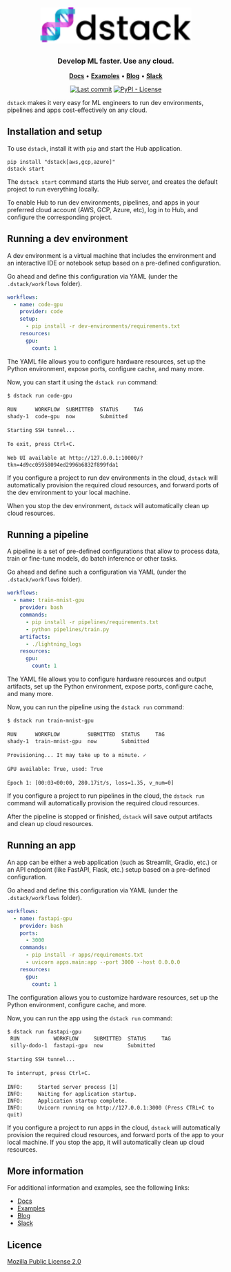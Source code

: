 <div align="center">
<h1 align="center">
  <a target="_blank" href="https://dstack.ai">
    <picture>
      <source media="(prefers-color-scheme: dark)" srcset="https://raw.githubusercontent.com/dstackai/dstack/master/docs/assets/images/dstack-logo-dark.svg"/>
      <img alt="dstack" src="https://raw.githubusercontent.com/dstackai/dstack/master/docs/assets/images/dstack-logo.svg" width="350px"/>
    </picture>
  </a>
</h1>

<h3 align="center">
Develop ML faster. Use any cloud.
</h3>

<p align="center">
<a href="https://dstack.ai/docs" target="_blank"><b>Docs</b></a> • 
<a href="https://dstack.ai/examples/dolly" target="_blank"><b>Examples</b></a> •
<a href="https://dstack.ai/blog" target="_blank"><b>Blog</b></a> •
<a href="https://join.slack.com/t/dstackai/shared_invite/zt-xdnsytie-D4qU9BvJP8vkbkHXdi6clQ" target="_blank"><b>Slack</b></a>
</p>

[![Last commit](https://img.shields.io/github/last-commit/dstackai/dstack?style=flat-square)](https://github.com/dstackai/dstack/commits/)
[![PyPI - License](https://img.shields.io/pypi/l/dstack?style=flat-square&color=blue)](https://github.com/dstackai/dstack/blob/master/LICENSE.md)
</div>

`dstack` makes it very easy for ML engineers to run dev environments, pipelines and apps cost-effectively 
on any cloud.

## Installation and setup

To use `dstack`, install it with `pip` and start the Hub application.

```shell
pip install "dstack[aws,gcp,azure]"
dstack start
```

The `dstack start` command starts the Hub server, and creates the default project to run everything locally.

To enable Hub to run dev environments, pipelines, and apps in your preferred cloud account (AWS, GCP, Azure, etc), 
log in to Hub, and configure the corresponding project.

## Running a dev environment

A dev environment is a virtual machine that includes the environment and an interactive IDE or notebook setup
based on a pre-defined configuration.

Go ahead and define this configuration via YAML (under the `.dstack/workflows` folder).

```yaml
workflows:
  - name: code-gpu
    provider: code
    setup:
      - pip install -r dev-environments/requirements.txt
    resources:
      gpu:
        count: 1
```

The YAML file allows you to configure hardware resources, 
set up the Python environment, expose ports, configure cache, and many more.

Now, you can start it using the `dstack run` command:

```shell
$ dstack run code-gpu

RUN      WORKFLOW  SUBMITTED  STATUS     TAG
shady-1  code-gpu  now        Submitted  
 
Starting SSH tunnel...

To exit, press Ctrl+C.

Web UI available at http://127.0.0.1:10000/?tkn=4d9cc05958094ed2996b6832f899fda1
```

If you configure a project to run dev environments in the cloud, `dstack` will automatically provision the
required cloud resources, and forward ports of the dev environment to your local machine. 

When you stop the dev environment, `dstack` will automatically clean up cloud resources.

## Running a pipeline

A pipeline is a set of pre-defined configurations that allow to process data, train or fine-tune models, do batch inference 
or other tasks.

Go ahead and define such a configuration via YAML (under the `.dstack/workflows` folder).

```yaml
workflows:
  - name: train-mnist-gpu
    provider: bash
    commands:
      - pip install -r pipelines/requirements.txt
      - python pipelines/train.py
    artifacts:
      - ./lightning_logs
    resources:
      gpu:
        count: 1
```

The YAML file allows you to configure hardware resources and output artifacts, set up the
Python environment, expose ports, configure cache, and many more.

Now, you can run the pipeline using the `dstack run` command:

```shell
$ dstack run train-mnist-gpu

RUN      WORKFLOW         SUBMITTED  STATUS     TAG
shady-1  train-mnist-gpu  now        Submitted  
 
Provisioning... It may take up to a minute. ✓

GPU available: True, used: True

Epoch 1: [00:03<00:00, 280.17it/s, loss=1.35, v_num=0]
```

If you configure a project to run pipelines in the cloud, the `dstack run` command will automatically provision the 
required cloud resources.

After the pipeline is stopped or finished, `dstack` will save output artifacts and clean up cloud resources.

## Running an app

An app can be either a web application (such as Streamlit, Gradio, etc.) or an API endpoint (like FastAPI, Flask, etc.)
setup based on a pre-defined configuration.

Go ahead and define this configuration via YAML (under the `.dstack/workflows` folder).

```yaml
workflows:
  - name: fastapi-gpu
    provider: bash
    ports:
      - 3000
    commands:
      - pip install -r apps/requirements.txt
      - uvicorn apps.main:app --port 3000 --host 0.0.0.0
    resources:
      gpu:
        count: 1
```

The configuration allows you to customize hardware resources, set up the Python environment, 
configure cache, and more.

Now, you can run the app using the `dstack run` command:

```shell
$ dstack run fastapi-gpu
 RUN           WORKFLOW     SUBMITTED  STATUS     TAG
 silly-dodo-1  fastapi-gpu  now        Submitted     

Starting SSH tunnel...

To interrupt, press Ctrl+C.

INFO:     Started server process [1]
INFO:     Waiting for application startup.
INFO:     Application startup complete.
INFO:     Uvicorn running on http://127.0.0.1:3000 (Press CTRL+C to quit)
```

If you configure a project to run apps in the cloud, `dstack` will automatically provision the required cloud
resources, and forward ports of the app to your local machine.
If you stop the app, it will automatically clean up cloud resources.

## More information

For additional information and examples, see the following links:

* [Docs](https://dstack.ai/docs)
* [Examples](https://github.com/dstackai/dstack-examples/blob/main/README.md)
* [Blog](https://dstack.ai/blog)
* [Slack](https://join.slack.com/t/dstackai/shared_invite/zt-xdnsytie-D4qU9BvJP8vkbkHXdi6clQ)
 
##  Licence

[Mozilla Public License 2.0](LICENSE.md)